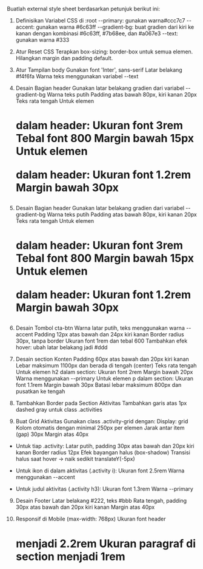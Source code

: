 Buatlah external style sheet berdasarkan petunjuk berikut ini:

1. Definisikan Variabel CSS di :root
--primary: gunakan warna#ccc7c7
--accent: gunakan warna #6c63ff
--gradient-bg: buat gradien dari kiri ke kanan dengan kombinasi #6c63ff, #7b68ee, dan #a067e3
--text: gunakan warna #333

2. Atur Reset CSS
Terapkan box-sizing: border-box untuk semua elemen.
Hilangkan margin dan padding default.

3. Atur Tampilan body
Gunakan font 'Inter', sans-serif
Latar belakang #f4f6fa
Warna teks menggunakan variabel --text

4. Desain Bagian header
Gunakan latar belakang gradien dari variabel --gradient-bg
Warna teks putih
Padding atas bawah 80px, kiri kanan 20px
Teks rata tengah
Untuk elemen <h1> dalam header:
Ukuran font 3rem
Tebal font 800
Margin bawah 15px
Untuk elemen <p> dalam header:
Ukuran font 1.2rem
Margin bawah 30px


4. Desain Bagian header
Gunakan latar belakang gradien dari variabel --gradient-bg
Warna teks putih
Padding atas bawah 80px, kiri kanan 20px
Teks rata tengah
Untuk elemen <h1> dalam header:
Ukuran font 3rem
Tebal font 800
Margin bawah 15px
Untuk elemen <p> dalam header:
Ukuran font 1.2rem
Margin bawah 30px

5. Desain Tombol cta-btn
Warna latar putih, teks menggunakan warna --accent
Padding 12px atas bawah dan 24px kiri kanan
Border radius 30px, tanpa border
Ukuran font 1rem dan tebal 600
Tambahkan efek hover: ubah latar belakang jadi #ddd

6. Desain section Konten
Padding 60px atas bawah dan 20px kiri kanan
Lebar maksimum 1100px dan berada di tengah (center)
Teks rata tengah
Untuk elemen h2 dalam section:
Ukuran font 2rem
Margin bawah 20px
Warna menggunakan --primary
Untuk elemen p dalam section:
Ukuran font 1.1rem
Margin bawah 30px
Batasi lebar maksimum 800px dan pusatkan ke tengah

7. Tambahkan Border pada Section Aktivitas
Tambahkan garis atas 1px dashed gray untuk class .activities

8. Buat Grid Aktivitas
Gunakan class .activity-grid dengan:
Display: grid
Kolom otomatis dengan minimal 250px per elemen
Jarak antar item (gap) 30px
Margin atas 40px

- Untuk tiap .activity:
  Latar putih, padding 30px atas bawah dan 20px kiri kanan
  Border radius 12px
  Efek bayangan halus (box-shadow)
  Transisi halus saat hover → naik sedikit translateY(-5px)
 
- Untuk ikon di dalam aktivitas (.activity i):
  Ukuran font 2.5rem
  Warna menggunakan --accent
  
- Untuk judul aktivitas (.activity h3):
  Ukuran font 1.3rem
  Warna --primary

9. Desain Footer
Latar belakang #222, teks #bbb
Rata tengah, padding 30px atas bawah dan 20px kiri kanan
Margin atas 40px

10. Responsif di Mobile (max-width: 768px)
Ukuran font header <h1> menjadi 2.2rem
Ukuran paragraf di section menjadi 1rem